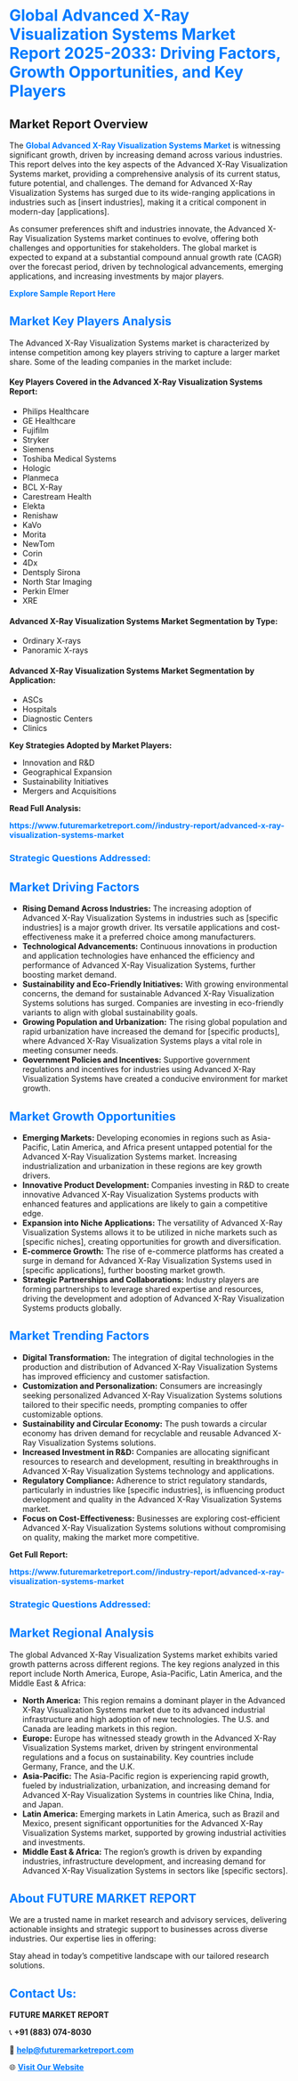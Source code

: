 <h1 style="color: #007BFF;">Global Advanced X-Ray Visualization Systems Market Report 2025-2033: Driving Factors, Growth Opportunities, and Key Players</h1>

<section id="overview">
<h2>Market Report Overview</h2>
<p>The <a href="https://www.futuremarketreport.com//industry-report/advanced-x-ray-visualization-systems-market" style="color: #007BFF; text-decoration: none;"><strong>Global Advanced X-Ray Visualization Systems Market</strong></a> is witnessing significant growth, driven by increasing demand across various industries. This report delves into the key aspects of the Advanced X-Ray Visualization Systems market, providing a comprehensive analysis of its current status, future potential, and challenges. The demand for Advanced X-Ray Visualization Systems has surged due to its wide-ranging applications in industries such as [insert industries], making it a critical component in modern-day [applications].</p>
<p>As consumer preferences shift and industries innovate, the Advanced X-Ray Visualization Systems market continues to evolve, offering both challenges and opportunities for stakeholders. The global market is expected to expand at a substantial compound annual growth rate (CAGR) over the forecast period, driven by technological advancements, emerging applications, and increasing investments by major players.</p>
</section>

<section id="overview">
<p><a href="https://www.futuremarketreport.com//request-sample/reportId=86944" style="color: #007BFF; text-decoration: none;"><strong>Explore Sample Report Here</strong></a></p>
</section>

<section id="key-players">
<h2 style="color: #007BFF;">Market Key Players Analysis</h2>
<p>The Advanced X-Ray Visualization Systems market is characterized by intense competition among key players striving to capture a larger market share. Some of the leading companies in the market include:</p>
<h4>Key Players Covered in the Advanced X-Ray Visualization Systems Report:</h4>
<ul><li>Philips Healthcare</li><li>GE Healthcare</li><li>Fujifilm</li><li>Stryker</li><li>Siemens</li><li>Toshiba Medical Systems</li><li>Hologic</li><li>Planmeca</li><li>BCL X-Ray</li><li>Carestream Health</li><li>Elekta</li><li>Renishaw</li><li>KaVo</li><li>Morita</li><li>NewTom</li><li>Corin</li><li>4Dx</li><li>Dentsply Sirona</li><li>North Star Imaging</li><li>Perkin Elmer</li><li>XRE</li></ul>
<h4>Advanced X-Ray Visualization Systems Market Segmentation by Type:</h4>
<ul><li>Ordinary X-rays</li><li>Panoramic X-rays</li></ul>

<h4>Advanced X-Ray Visualization Systems Market Segmentation by Application:</h4>
<ul><li>ASCs</li><li>Hospitals</li><li>Diagnostic Centers</li><li>Clinics</li></ul>
<p><strong>Key Strategies Adopted by Market Players:</strong></p>
<ul>
<li>Innovation and R&D</li>
<li>Geographical Expansion</li>
<li>Sustainability Initiatives</li>
<li>Mergers and Acquisitions</li>
</ul>
</section>

<section>
<p><strong>Read Full Analysis: </strong></p><a href="https://www.futuremarketreport.com//industry-report/advanced-x-ray-visualization-systems-market" style="color: #007BFF; text-decoration: none;"><strong>https://www.futuremarketreport.com//industry-report/advanced-x-ray-visualization-systems-market</strong></a>
<h3 style="color: #007BFF;">Strategic Questions Addressed:</h3>
</section>

<section id="driving-factors">
<h2 style="color: #007BFF;">Market Driving Factors</h2>
<ul>
<li><strong>Rising Demand Across Industries:</strong> The increasing adoption of Advanced X-Ray Visualization Systems in industries such as [specific industries] is a major growth driver. Its versatile applications and cost-effectiveness make it a preferred choice among manufacturers.</li>
<li><strong>Technological Advancements:</strong> Continuous innovations in production and application technologies have enhanced the efficiency and performance of Advanced X-Ray Visualization Systems, further boosting market demand.</li>
<li><strong>Sustainability and Eco-Friendly Initiatives:</strong> With growing environmental concerns, the demand for sustainable Advanced X-Ray Visualization Systems solutions has surged. Companies are investing in eco-friendly variants to align with global sustainability goals.</li>
<li><strong>Growing Population and Urbanization:</strong> The rising global population and rapid urbanization have increased the demand for [specific products], where Advanced X-Ray Visualization Systems plays a vital role in meeting consumer needs.</li>
<li><strong>Government Policies and Incentives:</strong> Supportive government regulations and incentives for industries using Advanced X-Ray Visualization Systems have created a conducive environment for market growth.</li>
</ul>
</section>

<section id="growth-opportunities">
<h2 style="color: #007BFF;">Market Growth Opportunities</h2>
<ul>
<li><strong>Emerging Markets:</strong> Developing economies in regions such as Asia-Pacific, Latin America, and Africa present untapped potential for the Advanced X-Ray Visualization Systems market. Increasing industrialization and urbanization in these regions are key growth drivers.</li>
<li><strong>Innovative Product Development:</strong> Companies investing in R&D to create innovative Advanced X-Ray Visualization Systems products with enhanced features and applications are likely to gain a competitive edge.</li>
<li><strong>Expansion into Niche Applications:</strong> The versatility of Advanced X-Ray Visualization Systems allows it to be utilized in niche markets such as [specific niches], creating opportunities for growth and diversification.</li>
<li><strong>E-commerce Growth:</strong> The rise of e-commerce platforms has created a surge in demand for Advanced X-Ray Visualization Systems used in [specific applications], further boosting market growth.</li>
<li><strong>Strategic Partnerships and Collaborations:</strong> Industry players are forming partnerships to leverage shared expertise and resources, driving the development and adoption of Advanced X-Ray Visualization Systems products globally.</li>
</ul>
</section>

<section id="trending-factors">
<h2 style="color: #007BFF;">Market Trending Factors</h2>
<ul>
<li><strong>Digital Transformation:</strong> The integration of digital technologies in the production and distribution of Advanced X-Ray Visualization Systems has improved efficiency and customer satisfaction.</li>
<li><strong>Customization and Personalization:</strong> Consumers are increasingly seeking personalized Advanced X-Ray Visualization Systems solutions tailored to their specific needs, prompting companies to offer customizable options.</li>
<li><strong>Sustainability and Circular Economy:</strong> The push towards a circular economy has driven demand for recyclable and reusable Advanced X-Ray Visualization Systems solutions.</li>
<li><strong>Increased Investment in R&D:</strong> Companies are allocating significant resources to research and development, resulting in breakthroughs in Advanced X-Ray Visualization Systems technology and applications.</li>
<li><strong>Regulatory Compliance:</strong> Adherence to strict regulatory standards, particularly in industries like [specific industries], is influencing product development and quality in the Advanced X-Ray Visualization Systems market.</li>
<li><strong>Focus on Cost-Effectiveness:</strong> Businesses are exploring cost-efficient Advanced X-Ray Visualization Systems solutions without compromising on quality, making the market more competitive.</li>
</ul>
</section>

<section>
<p><strong>Get Full Report: </strong></p><a href="https://www.futuremarketreport.com//industry-report/advanced-x-ray-visualization-systems-market" style="color: #007BFF; text-decoration: none;"><strong>https://www.futuremarketreport.com//industry-report/advanced-x-ray-visualization-systems-market</strong></a>
<h3 style="color: #007BFF;">Strategic Questions Addressed:</h3>
</section>


<section id="regional-analysis">
<h2 style="color: #007BFF;">Market Regional Analysis</h2>
<p>The global Advanced X-Ray Visualization Systems market exhibits varied growth patterns across different regions. The key regions analyzed in this report include North America, Europe, Asia-Pacific, Latin America, and the Middle East & Africa:</p>
<ul>
<li><strong>North America:</strong> This region remains a dominant player in the Advanced X-Ray Visualization Systems market due to its advanced industrial infrastructure and high adoption of new technologies. The U.S. and Canada are leading markets in this region.</li>
<li><strong>Europe:</strong> Europe has witnessed steady growth in the Advanced X-Ray Visualization Systems market, driven by stringent environmental regulations and a focus on sustainability. Key countries include Germany, France, and the U.K.</li>
<li><strong>Asia-Pacific:</strong> The Asia-Pacific region is experiencing rapid growth, fueled by industrialization, urbanization, and increasing demand for Advanced X-Ray Visualization Systems in countries like China, India, and Japan.</li>
<li><strong>Latin America:</strong> Emerging markets in Latin America, such as Brazil and Mexico, present significant opportunities for the Advanced X-Ray Visualization Systems market, supported by growing industrial activities and investments.</li>
<li><strong>Middle East & Africa:</strong> The region’s growth is driven by expanding industries, infrastructure development, and increasing demand for Advanced X-Ray Visualization Systems in sectors like [specific sectors].</li>
</ul>
</section>

<footer>
<h2 style="color: #007BFF;">About FUTURE MARKET REPORT</h2>
<p>We are a trusted name in market research and advisory services, delivering actionable insights and strategic support to businesses across diverse industries. Our expertise lies in offering:</p>

<p>Stay ahead in today’s competitive landscape with our tailored research solutions.</p>

<h2 style="color: #007BFF;">Contact Us:</h2>
<p><strong>FUTURE MARKET REPORT</strong></p>
<p>📞 <strong>+91 (883) 074-8030</strong></p>
<p>📧 <strong><a href="mailto:help@futuremarketreport.com" style="color: #007BFF;">help@futuremarketreport.com</a></strong></p>
<p>🌐 <strong><a href="https://www.futuremarketreport.com/" style="color: #007BFF;">Visit Our Website</a></strong></p>
</footer>